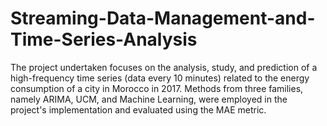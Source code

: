 # Streaming-Data-Management-and-Time-Series-Analysis

The project undertaken focuses on the analysis, study, and prediction of a high-frequency time series (data every 10 minutes) related to the energy consumption of a city in Morocco in 2017. Methods from three families, namely ARIMA, UCM, and Machine Learning, were employed in the project's implementation and evaluated using the MAE metric.
